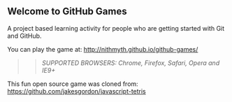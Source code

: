 ## Welcome to GitHub Games

A project based learning activity for people who are getting started with Git and GitHub.

You can play the game at: http://nithmyth.github.io/github-games/

>> _*SUPPORTED BROWSERS*: Chrome, Firefox, Safari, Opera and IE9+_

This fun open source game was cloned from: https://github.com/jakesgordon/javascript-tetris
